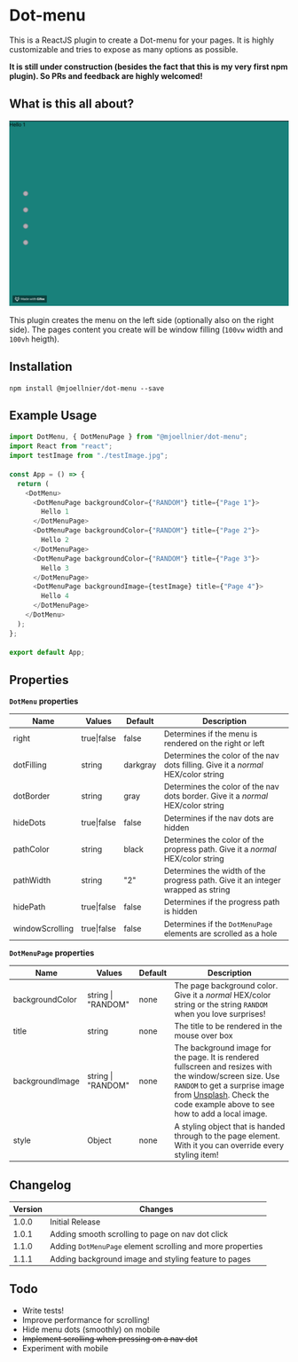 # Dot-menu

This is a ReactJS plugin to create a Dot-menu for your pages. It is highly customizable and tries to expose as many options as possible.

**It is still under construction (besides the fact that this is my very first npm plugin). So PRs and feedback are highly welcomed!**

## What is this all about?

![Dot Menu example gif][example]

This plugin creates the menu on the left side (optionally also on the right side). The pages content you create will be window filling (`100vw` width and `100vh` heigth).

## Installation

```
npm install @mjoellnier/dot-menu --save
```

## Example Usage

```javascript
import DotMenu, { DotMenuPage } from "@mjoellnier/dot-menu";
import React from "react";
import testImage from "./testImage.jpg";

const App = () => {
  return (
    <DotMenu>
      <DotMenuPage backgroundColor={"RANDOM"} title={"Page 1"}>
        Hello 1
      </DotMenuPage>
      <DotMenuPage backgroundColor={"RANDOM"} title={"Page 2"}>
        Hello 2
      </DotMenuPage>
      <DotMenuPage backgroundColor={"RANDOM"} title={"Page 3"}>
        Hello 3
      </DotMenuPage>
      <DotMenuPage backgroundImage={testImage} title={"Page 4"}>
        Hello 4
      </DotMenuPage>
    </DotMenu>
  );
};

export default App;
```

## Properties

**`DotMenu` properties**

| Name            | Values      | Default  | Description                                                                       |
| --------------- | ----------- | -------- | --------------------------------------------------------------------------------- |
| right           | true\|false | false    | Determines if the menu is rendered on the right or left                           |
| dotFilling      | string      | darkgray | Determines the color of the nav dots filling. Give it a _normal_ HEX/color string |
| dotBorder       | string      | gray     | Determines the color of the nav dots border. Give it a _normal_ HEX/color string  |
| hideDots        | true\|false | false    | Determines if the nav dots are hidden                                             |
| pathColor       | string      | black    | Determines the color of the propress path. Give it a _normal_ HEX/color string    |
| pathWidth       | string      | "2"      | Determines the width of the progress path. Give it an integer wrapped as string   |
| hidePath        | true\|false | false    | Determines if the progress path is hidden                                         |
| windowScrolling | true\|false | false    | Determines if the `DotMenuPage` elements are scrolled as a hole                   |

**`DotMenuPage` properties**

| Name            | Values             | Default | Description                                                                                                                                                                                                                                             |
| --------------- | ------------------ | ------- | ------------------------------------------------------------------------------------------------------------------------------------------------------------------------------------------------------------------------------------------------------- |
| backgroundColor | string \| "RANDOM" | none    | The page background color. Give it a _normal_ HEX/color string or the string `RANDOM` when you love surprises!                                                                                                                                          |
| title           | string             | none    | The title to be rendered in the mouse over box                                                                                                                                                                                                          |
| backgroundImage | string \| "RANDOM" | none    | The background image for the page. It is rendered fullscreen and resizes with the window/screen size. Use `RANDOM` to get a surprise image from [Unsplash](https://source.unsplash.com/). Check the code example above to see how to add a local image. |
| style           | Object             | none    | A styling object that is handed through to the page element. With it you can override every styling item!                                                                                                                                               |

## Changelog

| Version | Changes                                                    |
| ------- | ---------------------------------------------------------- |
| 1.0.0   | Initial Release                                            |
| 1.0.1   | Adding smooth scrolling to page on nav dot click           |
| 1.1.0   | Adding `DotMenuPage` element scrolling and more properties |
| 1.1.1   | Adding background image and styling feature to pages       |

## Todo

- Write tests!
- Improve performance for scrolling!
- Hide menu dots (smoothly) on mobile
- ~~Implement scrolling when pressing on a nav dot~~
- Experiment with mobile

[example]: ./example.gif "Dot Menu  example gif"
